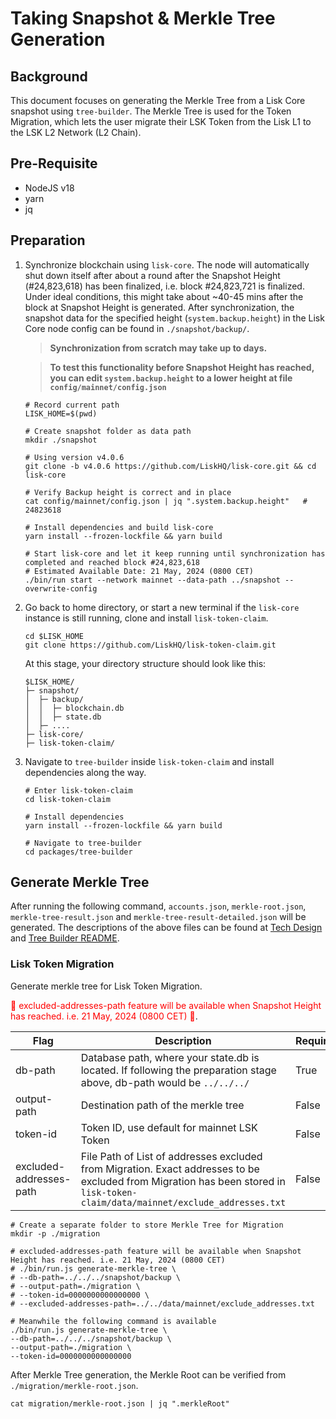 # Taking Snapshot & Merkle Tree Generation

## Background

This document focuses on generating the Merkle Tree from a Lisk Core snapshot using `tree-builder`.
The Merkle Tree is used for the Token Migration, which lets the user migrate their LSK Token from the Lisk L1 to the LSK L2 Network (L2 Chain).

## Pre-Requisite

- NodeJS v18
- yarn
- jq

## Preparation

1. Synchronize blockchain using `lisk-core`. The node will automatically shut down itself after about a round after the Snapshot Height (#24,823,618) has been finalized, i.e. block #24,823,721 is finalized. Under ideal conditions, this might take about ~40-45 mins after the block at Snapshot Height is generated.
   After synchronization, the snapshot data for the specified height (`system.backup.height`) in the Lisk Core node config can be found in `./snapshot/backup/`.

   > **Synchronization from scratch may take up to days.**

   > **To test this functionality before Snapshot Height has reached, you can edit `system.backup.height` to a lower height at file `config/mainnet/config.json`**

   ```
   # Record current path
   LISK_HOME=$(pwd)

   # Create snapshot folder as data path
   mkdir ./snapshot

   # Using version v4.0.6
   git clone -b v4.0.6 https://github.com/LiskHQ/lisk-core.git && cd lisk-core

   # Verify Backup height is correct and in place
   cat config/mainnet/config.json | jq ".system.backup.height"   # 24823618

   # Install dependencies and build lisk-core
   yarn install --frozen-lockfile && yarn build

   # Start lisk-core and let it keep running until synchronization has completed and reached block #24,823,618
   # Estimated Available Date: 21 May, 2024 (0800 CET)
   ./bin/run start --network mainnet --data-path ../snapshot --overwrite-config
   ```

2. Go back to home directory, or start a new terminal if the `lisk-core` instance is still running, clone and install `lisk-token-claim`.
   ```
   cd $LISK_HOME
   git clone https://github.com/LiskHQ/lisk-token-claim.git
   ```
   At this stage, your directory structure should look like this:
   ```
   $LISK_HOME/
   ├─ snapshot/
   │  ├─ backup/
   │  │  ├─ blockchain.db
   │  │  ├─ state.db
   │  ├─ ....
   ├─ lisk-core/
   ├─ lisk-token-claim/
   ```
3. Navigate to `tree-builder` inside `lisk-token-claim` and install dependencies along the way.

   ```
   # Enter lisk-token-claim
   cd lisk-token-claim

   # Install dependencies
   yarn install --frozen-lockfile && yarn build

   # Navigate to tree-builder
   cd packages/tree-builder
   ```

## Generate Merkle Tree

After running the following command, `accounts.json`, `merkle-root.json`, `merkle-tree-result.json` and `merkle-tree-result-detailed.json` will be generated.
The descriptions of the above files can be found at [Tech Design](./Tech_Design.md) and [Tree Builder README](../packages/tree-builder/README.md).

### Lisk Token Migration

Generate merkle tree for Lisk Token Migration.

<span style="color:red">🔴 excluded-addresses-path feature will be available when Snapshot Height has reached. i.e. 21 May, 2024 (0800 CET) 🔴</span>.

| Flag                    | Description                                                                                                                                                                    | Required | Default            |
| ----------------------- | ------------------------------------------------------------------------------------------------------------------------------------------------------------------------------ | -------- | ------------------ |
| db-path                 | Database path, where your state.db is located. If following the preparation stage above, db-path would be `../../../`                                                          | True     |                    |
| output-path             | Destination path of the merkle tree                                                                                                                                            | False    | `./data`           |
| token-id                | Token ID, use default for mainnet LSK Token                                                                                                                                    | False    | `0000000000000000` |
| excluded-addresses-path | File Path of List of addresses excluded from Migration. Exact addresses to be excluded from Migration has been stored in `lisk-token-claim/data/mainnet/exclude_addresses.txt` | False    | `""`               |

```
# Create a separate folder to store Merkle Tree for Migration
mkdir -p ./migration

# excluded-addresses-path feature will be available when Snapshot Height has reached. i.e. 21 May, 2024 (0800 CET)
# ./bin/run.js generate-merkle-tree \
# --db-path=../../../snapshot/backup \
# --output-path=./migration \
# --token-id=0000000000000000 \
# --excluded-addresses-path=../../data/mainnet/exclude_addresses.txt

# Meanwhile the following command is available
./bin/run.js generate-merkle-tree \
--db-path=../../../snapshot/backup \
--output-path=./migration \
--token-id=0000000000000000
```

After Merkle Tree generation, the Merkle Root can be verified from `./migration/merkle-root.json`.

```
cat migration/merkle-root.json | jq ".merkleRoot"
```
